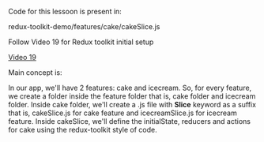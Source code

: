 <p>Code for this lessoon is present in:</p>
<p>redux-toolkit-demo/features/cake/cakeSlice.js</p>
<p>Follow Video 19 for Redux toolkit initial setup</p>
<a href="https://www.youtube.com/watch?v=1ej7DjJO_Bk">Video 19</a>

<p>Main concept is:</p>
<p>In our app, we'll have 2 features: cake and icecream. So, for every feature, we create a folder inside the feature folder that is, cake folder and icecream folder. Inside cake folder, we'll create a .js file with <b>Slice</b> keyword as a suffix that is, cakeSlice.js for cake feature and icecreamSlice.js for icecream feature. Inside cakeSlice, we'll define the initialState, reducers and actions for cake using the redux-toolkit style of code.</p>
